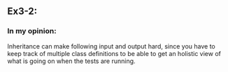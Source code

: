 ## Ex3-2:
### In my opinion:
Inheritance can make following input and output hard, since you have to keep track of multiple class definitions to be able to get an holistic view of what is going on when the tests are running.
